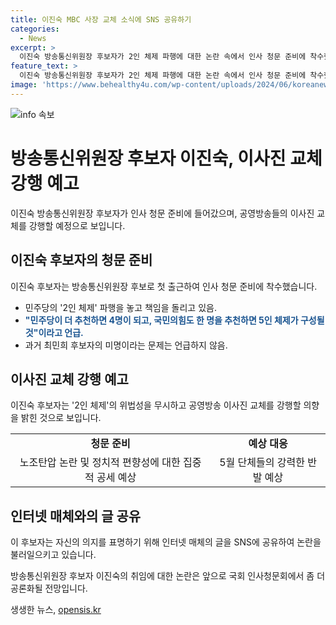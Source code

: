```yaml
---
title: 이진숙 MBC 사장 교체 소식에 SNS 공유하기
categories:
  - News
excerpt: >
  이진숙 방송통신위원장 후보자가 2인 체제 파행에 대한 논란 속에서 인사 청문 준비에 착수했습니다. 민주당과 국민의힘이 후보자 추천에서 갈등을 보이고 있는 가운데, 후보자는 부위원장 기능 강화와 공영방송 이사진 교체를 강행할 의향임을 밝혔습니다. 하지만 노조탄압 논란과 정치적 편향성 등에 대한 야당의 비판이 예상되고 있습니다. MBC뉴스에서는 24시간 제보를 기다리고 있다고 합니다.
feature_text: >
  이진숙 방송통신위원장 후보자가 2인 체제 파행에 대한 논란 속에서 인사 청문 준비에 착수했습니다. 민주당과 국민의힘이 후보자 추천에서 갈등을 보이고 있는 가운데, 후보자는 부위원장 기능 강화와 공영방송 이사진 교체를 강행할 의향임을 밝혔습니다. 하지만 노조탄압 논란과 정치적 편향성 등에 대한 야당의 비판이 예상되고 있습니다. MBC뉴스에서는 24시간 제보를 기다리고 있다고 합니다.
image: 'https://www.behealthy4u.com/wp-content/uploads/2024/06/koreanews.jpg'
---
```


<p><img src="https://www.behealthy4u.com/wp-content/uploads/2024/06/koreanews.jpg" alt="info 속보" /></p>

<h1>방송통신위원장 후보자 이진숙, 이사진 교체 강행 예고</h1>

<p data-ke-size="size16">이진숙 방송통신위원장 후보자가 인사 청문 준비에 들어갔으며, 공영방송들의 이사진 교체를 강행할 예정으로 보입니다.</p>

<h2 data-ke-size="size26">이진숙 후보자의 청문 준비</h2>

<p data-ke-size="size16">이진숙 후보자는 방송통신위원장 후보로 첫 출근하여 인사 청문 준비에 착수했습니다.</p>

<ul>
  <li>민주당의 '2인 체제' 파행을 놓고 책임을 돌리고 있음.</li>
  <li><b><span style="color: #1a5490;">"민주당이 더 추천하면 4명이 되고, 국민의힘도 한 명을 추천하면 5인 체제가 구성될 것"이라고 언급.</span></b></li>
  <li>과거 최민희 후보자의 미명이라는 문제는 언급하지 않음.</li>
</ul>

<h2 data-ke-size="size26">이사진 교체 강행 예고</h2>

<p data-ke-size="size16">이진숙 후보자는 '2인 체제'의 위법성을 무시하고 공영방송 이사진 교체를 강행할 의향을 밝힌 것으로 보입니다.</p>

<table>
  <tr>
    <td style="text-align: center; height: 17px;"><b>청문 준비</b></td>
    <td style="text-align: center; height: 17px;"><b>예상 대응</b></td>
  </tr>
  <tr>
    <td style="text-align: center; height: 17px;">노조탄압 논란 및 정치적 편향성에 대한 집중적 공세 예상</td>
    <td style="text-align: center; height: 17px;">5월 단체들의 강력한 반발 예상</td>
  </tr>
</table>

<h2 data-ke-size="size26">인터넷 매체와의 글 공유</h2>

<p data-ke-size="size16">이 후보자는 자신의 의지를 표명하기 위해 인터넷 매체의 글을 SNS에 공유하여 논란을 불러일으키고 있습니다.</p>

<p data-ke-size="size16">방송통신위원장 후보자 이진숙의 취임에 대한 논란은 앞으로 국회 인사청문회에서 좀 더 공론화될 전망입니다.</p>
생생한 뉴스, <a href="https://opensis.kr" rel="dofollow">opensis.kr</a>


